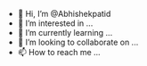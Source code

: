 - 👋 Hi, I’m @Abhishekpatid
- 👀 I’m interested in ...
- 🌱 I’m currently learning ...
- 💞️ I’m looking to collaborate on ...
- 📫 How to reach me ...

<!---
Abhishekpatid/Abhishekpatid is a ✨ special ✨ repository because its `README.md` (this file) appears on your GitHub profile.
You can click the Preview link to take a look at your changes.
--->
